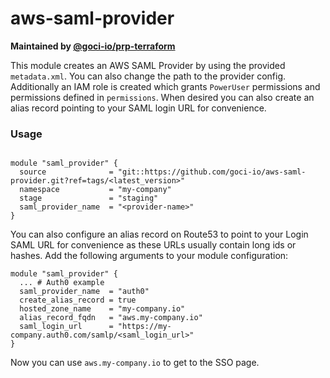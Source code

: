 # aws-saml-provider

**Maintained by [@goci-io/prp-terraform](https://github.com/orgs/goci-io/teams/prp-terraform)**

This module creates an AWS SAML Provider by using the provided `metadata.xml`. You can also change the path to the provider config.
Additionally an IAM role is created which grants `PowerUser` permissions and permissions defined in `permissions`.
When desired you can also create an alias record pointing to your SAML login URL for convenience.

### Usage

```hcl

module "saml_provider" {
  source              = "git::https://github.com/goci-io/aws-saml-provider.git?ref=tags/<latest_version>"
  namespace           = "my-company"
  stage               = "staging"
  saml_provider_name  = "<provider-name>"
}
```

You can also configure an alias record on Route53 to point to your Login SAML URL for convenience as these URLs usually contain long ids or hashes. Add the following arguments to your module configuration:

```hcl
module "saml_provider" {
  ... # Auth0 example
  saml_provider_name  = "auth0"
  create_alias_record = true
  hosted_zone_name    = "my-company.io"
  alias_record_fqdn   = "aws.my-company.io"
  saml_login_url      = "https://my-company.auth0.com/samlp/<saml_login_url>"
}
```

Now you can use `aws.my-company.io` to get to the SSO page.
